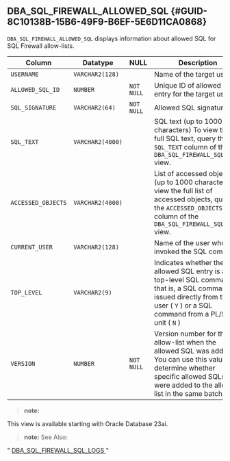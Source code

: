 ##  DBA_SQL_FIREWALL_ALLOWED_SQL {#GUID-8C10138B-15B6-49F9-B6EF-5E6D11CA0868} 

` DBA_SQL_FIREWALL_ALLOWED_SQL ` displays information about allowed SQL for SQL Firewall allow-lists. 

Column  |  Datatype  |  NULL  |  Description   
---|---|---|---  
` USERNAME ` |  ` VARCHAR2(128) ` |  ` ` |  Name of the target user   
` ALLOWED_SQL_ID ` |  ` NUMBER ` |  ` NOT NULL ` |  Unique ID of allowed SQL entry for the target user   
` SQL_SIGNATURE ` |  ` VARCHAR2(64) ` |  ` NOT NULL ` |  Allowed SQL signature   
` SQL_TEXT ` |  ` VARCHAR2(4000) ` |  ` ` |  SQL text (up to 1000 characters)  To view the full SQL text, query the ` SQL_TEXT ` column of the ` DBA_SQL_FIREWALL_SQL_LOGS ` view.   
` ACCESSED_OBJECTS ` |  ` VARCHAR2(4000) ` |  ` ` |  List of accessed objects (up to 1000 characters)  To view the full list of accessed objects, query the ` ACCESSED_OBJECTS ` column of the ` DBA_SQL_FIREWALL_SQL_LOGS ` view.   
` CURRENT_USER ` |  ` VARCHAR2(128) ` |  ` ` |  Name of the user who invoked the SQL command   
` TOP_LEVEL ` |  ` VARCHAR2(9) ` |  ` ` |  Indicates whether the allowed SQL entry is a top-level SQL command, that is, a SQL command issued directly from the user ( ` Y ` ) or a SQL command from a PL/SQL unit ( ` N ` )   
` VERSION ` |  ` NUMBER ` |  ` NOT NULL ` |  Version number for the allow-list when the allowed SQL was added  You can use this value to determine whether specific allowed SQLs were added to the allow-list in the same batch.   
  
> **note:** 

This view is available starting with Oracle Database 23ai. 

> **note:** See Also: 

" [ DBA_SQL_FIREWALL_SQL_LOGS ](dba_sql_firewall_sql_logs.md) " 
